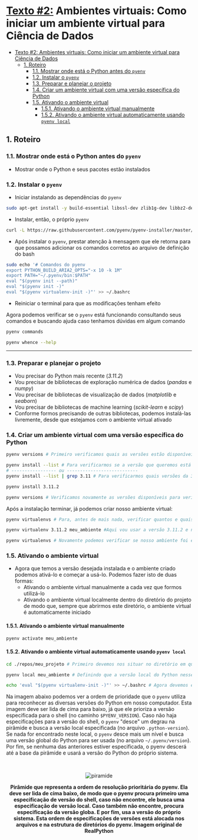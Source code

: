 # <u>Texto #2:</u> Ambientes virtuais: Como iniciar um ambiente virtual para Ciência de Dados

<!-- TOC -->

- [Texto #2: Ambientes virtuais: Como iniciar um ambiente virtual para Ciência de Dados](#texto-2-ambientes-virtuais-como-iniciar-um-ambiente-virtual-para-ciência-dedados)
  - [1. Roteiro](#1-roteiro)
    - [1.1. Mostrar onde está o Python antes do `pyenv`](#11-mostrar-onde-está-o-python-antes-do-pyenv)
    - [1.2. Instalar o `pyenv`](#12-instalar-o-pyenv)
    - [1.3. Preparar e planejar o projeto](#13-preparar-e-planejar-o-projeto)
    - [1.4. Criar um ambiente virtual com uma versão específica do Python](#14-criar-um-ambiente-virtual-com-uma-versão-específica-do-python)
    - [1.5. Ativando o ambiente virtual](#15-ativando-o-ambiente-virtual)
      - [1.5.1. Ativando o ambiente virtual manualmente](#151-ativando-o-ambiente-virtual-manualmente)
      - [1.5.2. Ativando o ambiente virtual automaticamente usando `pyenv local`](#152-ativando-o-ambiente-virtual-automaticamente-usando-pyenv-local)

<!-- /TOC -->

## 1. Roteiro

### 1.1. Mostrar onde está o Python antes do `pyenv`
- Mostrar onde o Python e seus pacotes estão instalados

### 1.2. Instalar o `pyenv`
- Iniciar instalando as dependências do `pyenv`
```bash
sudo apt-get install -y build-essential libssl-dev zlib1g-dev libbz2-dev libreadline-dev libsqlite3-dev wget curl llvm gettext libncurses5-dev tk-dev tcl-dev blt-dev libgdbm-dev git python2-dev python3-dev aria2
```

- Instalar, então, o próprio `pyenv`
```bash
curl -L https://raw.githubusercontent.com/pyenv/pyenv-installer/master/bin/pyenv-installer | bash
```

- Após instalar o `pyenv`, prestar atenção à mensagem que ele retorna para que possamos adicionar os comandos corretos ao arquivo de definição do bash
```bash
sudo echo '# Comandos do pyenv
export PYTHON_BUILD_ARIA2_OPTS="-x 10 -k 1M"
export PATH="~/.pyenv/bin:$PATH"
eval "$(pyenv init --path)"
eval "$(pyenv init -)"
eval "$(pyenv virtualenv-init -)"' >> ~/.bashrc
```

- Reiniciar o terminal para que as modificações tenham efeito

Agora podemos verificar se o `pyenv` está funcionando consultando seus comandos e buscando ajuda caso tenhamos dúvidas em algum comando
```bash
pyenv commands

pyenv whence --help
```

---

### 1.3. Preparar e planejar o projeto
- Vou precisar do Python mais recente (*3.11.2*)
- Vou precisar de bibliotecas de exploração numérica de dados (*pandas* e *numpy*)
- Vou precisar de bibliotecas de visualização de dados (*matplotlib* e *seaborn*)
- Vou precisar de bibliotecas de machine learning (*scikit-learn* e *scipy*)
- Conforme formos precisando de outras bibliotecas, podemos instalá-las livremente, desde que estejamos com o ambiente virtual ativado


### 1.4. Criar um ambiente virtual com uma versão específica do Python
```bash
pyenv versions # Primeiro verificamos quais as versões estão disponíveis no computador

pyenv install --list # Para verificarmos se a versão que queremos está lá
# ----------------- ou ---------------------------
pyenv install --list | grep 3.11 # Para verificarmos quais versões da 3.11 estão disponíveis

pyenv install 3.11.2

pyenv versions # Verificamos novamente as versões disponíveis para verificarmos que a 3.11.2 agora está lá
```

Após a instalação terminar, já podemos criar nosso ambiente virtual:
```bash
pyenv virtualenvs # Para, antes de mais nada, verificar quantos e quais ambientes virtuais nós temos

pyenv virtualenv 3.11.2 meu_ambiente #Aqui vou usar a versão 3.11.2 e nomear o novo ambiente virtual de "meu_ambiente"

pyenv virtualenvs # Novamente podemos verificar se nosso ambiente foi efetivamente criado
```

### 1.5. Ativando o ambiente virtual

- Agora que temos a versão desejada instalada e o ambiente criado podemos ativá-lo e começar a usá-lo. Podemos fazer isto de duas formas:
  - Ativando o ambiente virtual manualmente a cada vez que formos utilizá-lo
  - Ativando o ambiente virtual localmente dentro do diretório do projeto de modo que, sempre que abrirmos este diretório, o ambiente virtual é automaticamente iniciado

#### 1.5.1. Ativando o ambiente virtual manualmente 

```bash
pyenv activate meu_ambiente
```

#### 1.5.2. Ativando o ambiente virtual automaticamente usando `pyenv local`

```bash
cd ./repos/meu_projeto # Primeiro devemos nos situar no diretório em que desejamos vincular 

pyenv local meu_ambiente # Definindo que a versão local do Python nesse diretório é a do ambiente meu_ambiente. Isto cria uma entrada no arquivo .python-version

echo 'eval "$(pyenv virtualenv-init -)"' >> ~/.bashrc # Agora devemos explicitar ao inicializador do bash que ele deve ler a virtualenv assim que entrarmos no diretório
```

Na imagem abaixo podemos ver a ordem de prioridade que o `pyenv` utiliza para reconhecer as diversas versões do Python em nosso computador. Esta imagem deve ser lida de cima para baixo, já que ele prioriza a versão especificada para o shell (no caminho `$PYENV_VERSION`). Caso não haja especificações para a versão do shell, o `pyenv` "desce" um degrau na pirâmide e busca a versão local especificada (no arquivo `.python-version`). Se nada for encontrado neste local, o `pyenv` desce mais um nível e busca uma versão global do Python para ser usada (no arquivo `~/.pyenv/version`). Por fim, se nenhuma das anteriores estiver especificada, o pyenv descerá até a base da pirâmide e usará a versão do Python do próprio sistema. 

<br>
<p align="center">
<img src="/home/bruno/repos/TheVirtualEnvironmentalist/pyenv-pyramid.png" alt="piramide" >
<figcaption align = "center"><b>Pirâmide que representa a ordem de resolução prioritária do pyenv. Ela deve ser lida de cima baixo, de modo que o pyenv procura primeiro uma especificação de versão do shell, caso não encontre, ele busca uma especificação de versão local. Caso também não encontre, procura especificação da versão globa. E por fim, usa a versão do próprio sistema. Esta ordem de especificações de versões está alocada nos arquivos e na estrutura de diretórios do pyenv. Imagem original de RealPython</b></figcaption>
</p>
